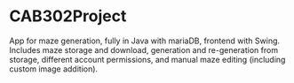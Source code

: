 # CAB302Project
App for maze generation, fully in Java with mariaDB, frontend with Swing. 
Includes maze storage and download, generation and re-generation from storage, different account permissions, and manual maze editing (including custom image addition).

